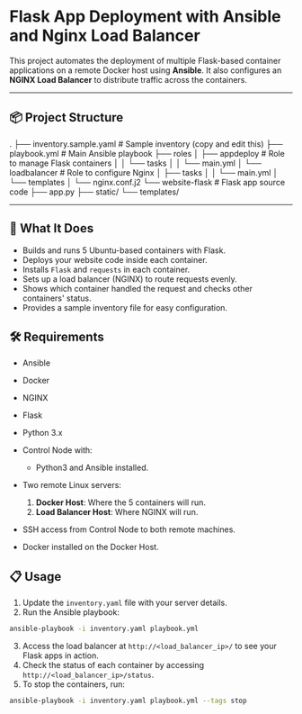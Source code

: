 # Flask App Deployment with Ansible and Nginx Load Balancer

This project automates the deployment of multiple Flask-based container applications on a remote Docker host using **Ansible**. It also configures an **NGINX Load Balancer** to distribute traffic across the containers.

---

## 📦 Project Structure

.
├── inventory.sample.yaml # Sample inventory (copy and edit this)
├── playbook.yml # Main Ansible playbook
├── roles
│ ├── appdeploy # Role to manage Flask containers
│ │ └── tasks
│ │ └── main.yml
│ └── loadbalancer # Role to configure Nginx
│ ├── tasks
│ │ └── main.yml
│ └── templates
│ └── nginx.conf.j2
└── website-flask # Flask app source code
├── app.py
├── static/
└── templates/

---

## 🚀 What It Does

- Builds and runs 5 Ubuntu-based containers with Flask.
- Deploys your website code inside each container.
- Installs `Flask` and `requests` in each container.
- Sets up a load balancer (NGINX) to route requests evenly.
- Shows which container handled the request and checks other containers' status.
- Provides a sample inventory file for easy configuration.

## 🛠️ Requirements

- Ansible
- Docker
- NGINX
- Flask
- Python 3.x

- Control Node with:
  - Python3 and Ansible installed.
- Two remote Linux servers:
  1. **Docker Host**: Where the 5 containers will run.
  2. **Load Balancer Host**: Where NGINX will run.

- SSH access from Control Node to both remote machines.
- Docker installed on the Docker Host.


## 📋 Usage

1. Update the `inventory.yaml` file with your server details.
2. Run the Ansible playbook:

```bash
ansible-playbook -i inventory.yaml playbook.yml
```

3. Access the load balancer at `http://<load_balancer_ip>/` to see your Flask apps in action.
4. Check the status of each container by accessing `http://<load_balancer_ip>/status`.
5. To stop the containers, run:
```bash
ansible-playbook -i inventory.yaml playbook.yml --tags stop
```
 